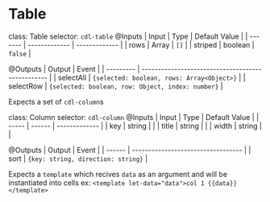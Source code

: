 # Table

class: Table
selector: `cdl-table`
@Inputs
| Input   | Type          | Default Value |
| ------- | ------------- | ------------- |
| rows    | Array<Object> | `[]`          |
| striped | boolean       | `false`       |

@Outputs
| Output    | Event                                             |
| --------- | ------------------------------------------------- |
| selectAll | `{selected: boolean, rows: Array<Object>}`        |
| selectRow | `{selected: boolean, row: Object, index: number}` |

Expects a set of `cdl-column`s 

class: Column
selector: `cdl-column`
@Inputs
| Input | Type   | Default Value |
| ----- | ------ | ------------- |
| key   | string |               |
| title | string |               |
| width | string |               |

@Outputs
| Output | Event                              |
| ------ | ---------------------------------- |
| sort   | `{key: string, direction: string}` |

Expects a `template` which recives `data` as an argument and will be instantiated into cells
ex: `<template let-data="data">col 1 {{data}}</template>`